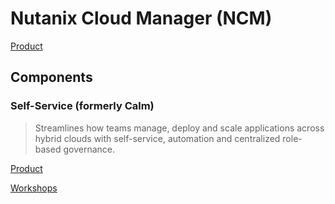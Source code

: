 # Nutanix Cloud Manager (NCM)

[Product](https://www.nutanix.com/products/cloud-manager)

<!--
Intelligent Operations
Self-Service
Cost Governance
Security Central
-->

## Components

### Self-Service (formerly Calm)

> Streamlines how teams manage, deploy and scale applications across hybrid clouds with self-service, automation and centralized role-based governance.

[Product](https://www.nutanix.com/products/cloud-manager/self-service)

[Workshops](https://nutanix-technologybootcamp.readthedocs.io/en/latest/what_is_calm/what_is_calm.html)
